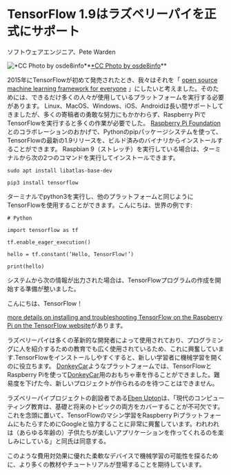 
# TensorFlow 1.9はラズベリーパイを正式にサポート

ソフトウェアエンジニア、Pete Warden

![[*CC Photo by osde8info](https://www.flickr.com/photos/osde-info/8626662243/in/photolist-e9iU8V-c5MSNd-fmVdvx-c5MRwC-ds8ei9-cDBDks-cddC9h-e9pzWW-dcFMuG-dcwSD8-bVRjqH-c1gNLw-cdE5Wy-cddzRN-bz7n87-dC1nJE-dHqTrx-ese95j-dcFKhR-esemvj-gKRLrn-oR7oB7-cjPyjq-ejDYL4-iYkRnk-iYjUV6-BFsVnj-oviiM5-tCLwAw-esebzQ-ox49Mn-tmBYhn-eseviG-dHwhXE-eseenu-dHwfKW-cjPyDC-dS4QZz-dTsudR-coqbmw-dLAfzv-iYkXER-iYpdbG-iYmAZm-cu8JLU-bW6T8t-TaC67b-jLKzPe-cs27eU-ihce1u)*](https://cdn-images-1.medium.com/max/2716/0*uNJCdFk4OFwlNCoj)*[*CC Photo by osde8info](https://www.flickr.com/photos/osde-info/8626662243/in/photolist-e9iU8V-c5MSNd-fmVdvx-c5MRwC-ds8ei9-cDBDks-cddC9h-e9pzWW-dcFMuG-dcwSD8-bVRjqH-c1gNLw-cdE5Wy-cddzRN-bz7n87-dC1nJE-dHqTrx-ese95j-dcFKhR-esemvj-gKRLrn-oR7oB7-cjPyjq-ejDYL4-iYkRnk-iYjUV6-BFsVnj-oviiM5-tCLwAw-esebzQ-ox49Mn-tmBYhn-eseviG-dHwhXE-eseenu-dHwfKW-cjPyDC-dS4QZz-dTsudR-coqbmw-dLAfzv-iYkXER-iYpdbG-iYmAZm-cu8JLU-bW6T8t-TaC67b-jLKzPe-cs27eU-ihce1u)**

2015年にTensorFlowが初めて発売されたとき、我々はそれを「 [open source machine learning framework for everyone](https://github.com/tensorflow/tensorflow/blob/master/tensorflow/tools/pip_package/setup.py#L15) 」にしたいと考えました。そのためには、できるだけ多くの人々が使用しているプラ​​ットフォームを実行する必要があります。 Linux、MacOS、Windows、iOS、Androidは長い間サポートしてきましたが、多くの寄稿者の勇敢な努力にもかかわらず、Raspberry PiでTensorFlowを実行すると多くの作業が必要でした。 [Raspberry Pi Foundation](https://www.raspberrypi.org/)とのコラボレーションのおかげで、Pythonのpipパッケージシステムを使って、TensorFlowの最新の1.9リリースを、ビルド済みのバイナリからインストールすることができます。 Raspbian 9（ストレッチ）を実行している場合は、ターミナルから次の2つのコマンドを実行してインストールできます。

    sudo apt install libatlas-base-dev

    pip3 install tensorflow

ターミナルでpython3を実行し、他のプラットフォームと同じようにTensorFlowを使用することができます。こんにちは、世界の例です:

    # Python

    import tensorflow as tf

    tf.enable_eager_execution()

    hello = tf.constant(‘Hello, TensorFlow!’)

    print(hello)

システムから次の情報が出力された場合は、TensorFlowプログラムの作成を開始する準備が整いました。

こんにちは、TensorFlow！

[more details on installing and troubleshooting TensorFlow on the Raspberry Pi on the TensorFlow website](https://www.tensorflow.org/install/install_raspbian)があります。

ラズベリーパイは多くの革新的な開発者によって使用されており、プログラミングに人を紹介するための教育でも広く使用されているため、これに興奮しています.TensorFlowをインストールしやすくすると、新しい学習者に機械学習を開くのに役立ちます。 [DonkeyCar](http://www.donkeycar.com/)ようなプラットフォームでは、TensorFlowとRaspberry Piを使って[DonkeyCar](http://www.donkeycar.com/)用のおもちゃ車を作ることができました。難易度を下げた今、新しいプロジェクトが作られるのを待つことはできません。

ラズベリーパイプロジェクトの創設者である[Eben Upton](https://twitter.com/ebenupton)は、「現代のコンピューティング教育は、基礎と将来のトピックの両方をカバーすることが不可欠です。これを念頭に置いて、TensorFlowのマシン学習をRaspberry PiプラットフォームにもたらすためにGoogleと協力することに非常に興奮しています。われわれは（あらゆる年齢の）子供たちが楽しいアプリケーションを作ってくれるのを楽しみにしている」と同氏は同意する。

このような費用対効果に優れた柔軟なデバイスで機械学習の可能性を探るために、より多くの教材やチュートリアルが登場することを期待しています。
